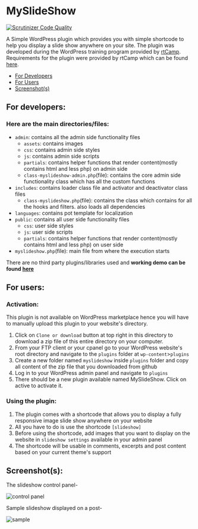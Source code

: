 # MySlideShow
[![Scrutinizer Code Quality](https://scrutinizer-ci.com/g/Tan-007/myslideshow/badges/quality-score.png?b=master)](https://scrutinizer-ci.com/g/Tan-007/myslideshow/?branch=master)

A Simple WordPress plugin which provides you with simple shortcode to help you display a slide show anywhere on your site.
The plugin was developed during the WordPress training program provided by [rtCamp](https://rtcamp.com/). Requirements for the plugin 
were provided by rtCamp which can be found [here](https://github.com/rtCamp/hiring-assignments/tree/master/WordPress-Engineer#challenge-2a-wordpress-slideshow-plugin).

- [For Developers](https://github.com/Tan-007/myslideshow#for-developers)
- [For Users](https://github.com/Tan-007/myslideshow#for-users)
- [Screenshot(s)](https://github.com/Tan-007/myslideshow#screenshots)

## For developers: 
### Here are the main directories/files:
- `admin`: contains all the admin side functionality files
  - `assets`: contains images
  - `css`: contains admin side styles
  - `js`: contains admin side scripts
  - `partials`: contains helper functions that render content(mostly contains html and less php) on admin side
  - `class-myslideshow-admin.php`(file): contains the core admin side functionality class which has all the custom functions
- `includes`: contains loader class file and activator and deactivator class files
  - `class-myslideshow.php`(file): contains the class which contains for all the hooks and filters. also loads all dependencies
- `languages`: contains pot template for localization
- `public`: contains all user side functionality files
  - `css`: user side styles
  - `js`: user side scripts
  - `partials`: contains helper functions that render content(mostly contains html and less php) on user side
- `myslideshow.php`(file): main file from where the execution starts

There are no third party plugins/libraries used and **working demo can be found [here](https://rahicodes.000webhostapp.com/2019/11/demonstrates-the-slideshow)**

## For users:
### Activation: 
This plugin is not available on WordPress marketplace hence you will have to manually upload this plugin to your website's directory.
1. Click on `Clone or download` button at top right in this directory to download a zip file of this entire directory on your computer.
2. From your FTP client or your cpanel go to your WordPress website's root directory and navigate to the `plugins` folder at `wp-content`>`plugins`
3. Create a new folder named `myslideshow` inside `plugins` folder and copy all content of the zip file that you downloaded from github
4. Log in to your WordPress admin panel and navigate to `plugins`
5. There should be a new plugin available named MySlideShow. Click on active to activate it. 

### Using the plugin:
1. The plugin comes with a shortcode that allows you to display a fully responsive image slide show anywhere on your website
2. All you have to do is use the shortcode `[slideshow]`
3. Before using the shortcode, add images that you want to display on the website in `slideshow settings` available in your admin panel
4. The shortcode will be usable in comments, excerpts and post content based on your current theme's support

## Screenshot(s):
The slideshow control panel-

![control panel](https://i.imgur.com/H3Lxkui.png)

Sample slideshow displayed on a post-

![sample](https://i.imgur.com/Gq4p6Yl.jpg)
